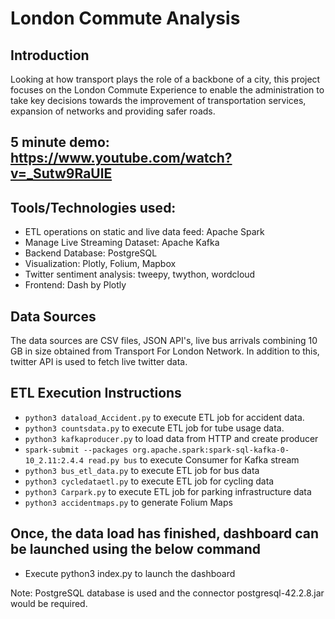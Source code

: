 # London Commute Analysis

## Introduction

Looking at how transport plays the role of a backbone of a city, this project focuses on the London Commute Experience to enable the administration to take key decisions towards the improvement of transportation services, expansion of networks and providing safer roads.

## 5 minute demo: https://www.youtube.com/watch?v=_Sutw9RaUlE

## Tools/Technologies used:

* ETL operations on static and live data feed: Apache Spark  
* Manage Live Streaming Dataset: Apache Kafka  
* Backend Database: PostgreSQL  
* Visualization: Plotly, Folium, Mapbox  
* Twitter sentiment analysis: tweepy, twython, wordcloud  
* Frontend: Dash by Plotly  

## Data Sources
The data sources are CSV files, JSON API's, live bus arrivals combining 10 GB in size obtained from Transport For London Network. In addition to this, twitter API is used to fetch live twitter data. 

## ETL Execution Instructions
* `python3 dataload_Accident.py` to execute ETL job for accident data.  
* `python3 countsdata.py` to execute ETL job for tube usage data.  
* `python3 kafkaproducer.py` to load data from HTTP and create producer  
* `spark-submit --packages org.apache.spark:spark-sql-kafka-0-10_2.11:2.4.4 read.py bus` to execute Consumer for Kafka stream  
* `python3 bus_etl_data.py` to execute ETL job for bus data  
* `python3 cycledataetl.py` to execute ETL job for cycling data  
* `python3 Carpark.py` to execute ETL job for parking infrastructure data  
* `python3 accidentmaps.py` to generate Folium Maps  

## Once, the data load has finished, dashboard can be launched using the below command
* Execute python3 index.py to launch the dashboard

Note: PostgreSQL database is used and the connector postgresql-42.2.8.jar would be required.
